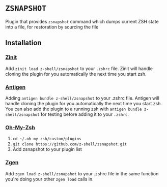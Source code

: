 # `ZSNAPSHOT`

Plugin that provides `zsnapshot` command which dumps current ZSH state into a file, for restoration by sourcing the file

## Installation

### [Zinit](https://github.com/z-shell/zinit)

Add `zinit load z-shell/zsnapshot` to your `.zshrc` file. Zinit will handle
cloning the plugin for you automatically the next time you start zsh.

### [Antigen](https://github.com/zsh-users/antigen)

Adding `antigen bundle z-shell/zsnapshot` to your .zshrc file. Antigen will handle cloning the plugin for you automatically the next time you start zsh. You can also add the plugin to a running zsh with `antigen bundle z-shell/zsnapshot` for testing before adding it to your `.zshrc`.

### [Oh-My-Zsh](http://ohmyz.sh/)

1. `cd ~/.oh-my-zsh/custom/plugins`
2. `git clone https://github.com/z-shell/zsnapshot.git`
3. Add zsnapshot to your plugin list

### [Zgen](https://github.com/tarjoilija/zgen)

Add `zgen load z-shell/zsnapshot` to your .zshrc file in the same function you're doing your other `zgen load` calls in.
